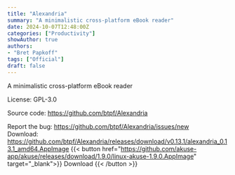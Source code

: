 ```yaml
---
title: "Alexandria"
summary: "A minimalistic cross-platform eBook reader"
date: 2024-10-07T12:48:00Z
categories: ["Productivity"]
showAuthor: true
authors:
- "Bret Papkoff"
tags: ["Official"]
draft: false
---
```


A minimalistic cross-platform eBook reader

License: GPL-3.0

Source code: <https://github.com/btpf/Alexandria>

Report the bug: <https://github.com/btpf/Alexandria/issues/new>  
Download: <https://github.com/btpf/Alexandria/releases/download/v0.13.1/alexandria_0.13.1_amd64.AppImage>
{{< button href="https://github.com/akuse-app/akuse/releases/download/1.9.0/linux-akuse-1.9.0.AppImage" target="_blank">}}
Download
{{< /button >}}
